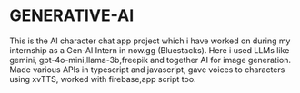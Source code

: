 # GENERATIVE-AI
This is the AI character chat app project which i have worked on during my internship as a Gen-AI Intern in now.gg (Bluestacks). Here i used LLMs like gemini, gpt-4o-mini,llama-3b,freepik and together AI for image generation. Made various APIs in typescript and javascript, gave voices to characters using xvTTS, worked with firebase,app script too.

